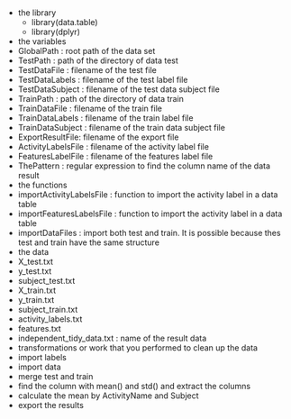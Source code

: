#


* the library
  * library(data.table)
  * library(dplyr)
* the variables
 * GlobalPath : root path of the data set     
 * TestPath : path of the directory of data test      
 * TestDataFile : filename of the test file
 * TestDataLabels : filename of the test label file  
 * TestDataSubject : filename of the test data subject file 
 * TrainPath : path of the directory of data train       
 * TrainDataFile : filename of the train file   
 * TrainDataLabels : filename of the train label file 
 * TrainDataSubject : filename of the train data subject file
 * ExportResultFile: filename of the export file
 * ActivityLabelsFile : filename of the activity label file 
 * FeaturesLabelFile : filename of the features label file 
 * ThePattern : regular expression to find the column name of the data result 
* the functions
 * importActivityLabelsFile : function to import the activity label in a data table
 * importFeaturesLabelsFile : function to import the activity label in a data table
 * importDataFiles : import both test and train. It is possible because thes test and train have the same structure
* the data
 * X_test.txt 
 * y_test.txt
 * subject_test.txt
 * X_train.txt
 * y_train.txt
 * subject_train.txt
 * activity_labels.txt
 * features.txt
 * independent_tidy_data.txt : name of the result data
* transformations or work that you performed to clean up the data
 *  import labels
 *  import data
 *  merge test and train
 *  find the column with mean() and std() and extract the columns 
 *  calculate the mean by ActivityName and Subject
 *  export the results
